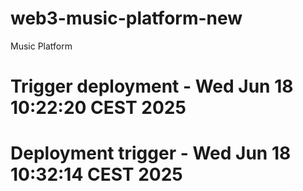 # web3-music-platform-new
Music Platform
# Trigger deployment - Wed Jun 18 10:22:20 CEST 2025
# Deployment trigger - Wed Jun 18 10:32:14 CEST 2025
